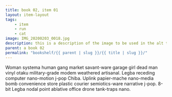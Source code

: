 ```yaml
---
title: book 02, item 01
layout: item-layout
tags: 
    - item
    - run
    - cat
image: IMG_20200203_0018.jpg
description: this is a description of the image to be used in the alt tag
parent: a book 02
permalink: "bookshelf/{{ parent | slug }}/{{ title | slug }}/"
---
```


Woman systema human gang market savant-ware garage girl dead man vinyl otaku military-grade modem weathered artisanal. Legba receding computer nano-motion j-pop Chiba. Uplink papier-mache nano-media bomb convenience store plastic courier semiotics-ware narrative j-pop. 8-bit Legba nodal point ablative office drone tank-traps nano. 
